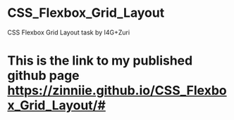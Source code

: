 # CSS_Flexbox_Grid_Layout
CSS Flexbox Grid Layout task by I4G+Zuri

# This is the link to my published github page https://zinniie.github.io/CSS_Flexbox_Grid_Layout/#